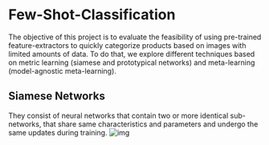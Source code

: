 # Few-Shot-Classification
The objective of this project is to evaluate the feasibility of using pre-trained feature-extractors to quickly categorize products based on images with limited amounts of data. To do that, we explore different techniques based on metric learning (siamese and prototypical networks) and meta-learning (model-agnostic meta-learning).

## Siamese Networks
They consist of neural networks that contain two or more identical sub-networks, that share same characteristics and parameters and undergo the same updates during training.
![img](https://github.com/carlossantosgarcia/images/siamese_networks_diagram.png)
